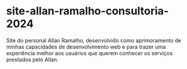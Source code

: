 # site-allan-ramalho-consultoria-2024
Site do personal Allan Ramalho, desenvolvido como aprimoramento de minhas capacidades de desenvolvimento web e para trazer uma experiência melhor aos usuários que querem conhecer os serviços prestados pelo Allan.
